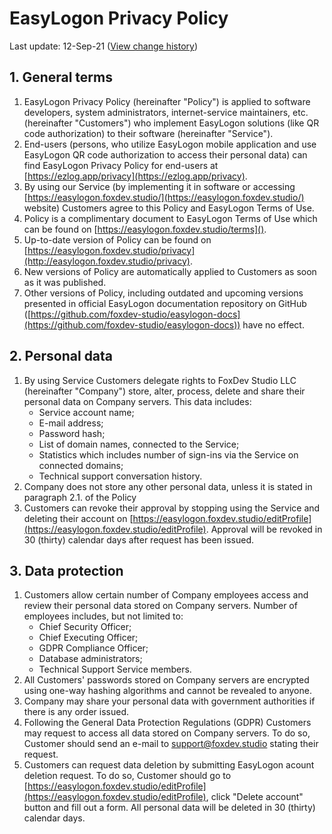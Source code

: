 # EasyLogon Privacy Policy
Last update: 12-Sep-21 ([View change history](https://github.com/foxdev-studio/easylogon-docs/commits/master/Privacy%20policy.md))

## 1. General terms
1. EasyLogon Privacy Policy (hereinafter "Policy") is applied to software developers, system administrators, internet-service maintainers, etc. (hereinafter "Customers") who implement EasyLogon solutions (like QR code authorization) to their software (hereinafter "Service").
2. End-users (persons, who utilize EasyLogon mobile application and use EasyLogon QR code authorization to access their personal data) can find EasyLogon Privacy Policy for end-users at [https://ezlog.app/privacy](https://ezlog.app/privacy).
3. By using our Service (by implementing it in software or accessing [https://easylogon.foxdev.studio/](https://easylogon.foxdev.studio/) website) Customers agree to this Policy and EasyLogon Terms of Use.
4. Policy is a complimentary document to EasyLogon Terms of Use which can be found on [https://easylogon.foxdev.studio/terms]().
5. Up-to-date version of Policy can be found on [https://easylogon.foxdev.studio/privacy](http://easylogon.foxdev.studio/privacy).
6. New versions of Policy are automatically applied to Customers as soon as it was published.
7. Other versions of Policy, including outdated and upcoming versions presented in official EasyLogon documentation repository on GitHub ([https://github.com/foxdev-studio/easylogon-docs](https://github.com/foxdev-studio/easylogon-docs)) have no effect.

## 2. Personal data
1. By using Service Customers delegate rights to FoxDev Studio LLC (hereinafter "Company") store, alter, process, delete and share their personal data on Company servers. This data includes:
	- Service account name;
	- E-mail address;
	- Password hash;
	- List of domain names, connected to the Service;
	- Statistics which includes number of sign-ins via the Service on connected domains;
	- Technical support conversation history.
2. Company does not store any other personal data, unless it is stated in paragraph 2.1. of the Policy
3. Customers can revoke their approval by stopping using the Service and deleting their account on [https://easylogon.foxdev.studio/editProfile](https://easylogon.foxdev.studio/editProfile). Approval will be revoked in 30 (thirty) calendar days after request has been issued.

## 3. Data protection
1. Customers allow certain number of Company employees access and review their personal data stored on Company servers. Number of employees includes, but not limited to:
	- Chief Security Officer;
	- Chief Executing Officer;
	- GDPR Compliance Officer;
	- Database administrators;
	- Technical Support Service members.
2. All Customers' passwords stored on Company servers are encrypted using one-way hashing algorithms and cannot be revealed to anyone.
3. Company may share your personal data with government authorities if there is any order issued.
4. Following the General Data Protection Regulations (GDPR) Customers may request to access all data stored on Company servers. To do so, Customer should send an e-mail to support@foxdev.studio stating their request.
5. Customers can request data deletion by submitting EasyLogon acount deletion request. To do so, Customer should go to [https://easylogon.foxdev.studio/editProfile](https://easylogon.foxdev.studio/editProfile), click "Delete account" button and fill out a form. All personal data will be deleted in 30 (thirty) calendar days.
